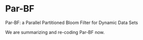 # Par-BF
Par-BF: a Parallel Partitioned Bloom Filter for Dynamic Data Sets

We are summarizing and re-coding Par-BF now.  
